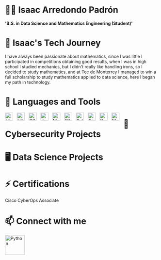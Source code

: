 # 🚴‍♂️ Isaac Arredondo Padrón

**'B.S. in Data Science and Mathematics Engineering (Student)'**

#

# 🔭 Isaac's Tech Journey

I have always been passionate about mathematics, since I was little I participated in competitions obtaining good results, 
when I was in high school I studied mechanics, but I didn't really like handling irons, so I decided to study mathematics, 
and at Tec de Monterrey I managed to win a full scholarship to study mathematics applied to data science, 
here I began my path in technology.

#

# 🌱 Languages and Tools

<img align="left" alt="Visual Studio Code" width="26px" src="https://cdn.jsdelivr.net/gh/devicons/devicon/icons/vscode/vscode-original.svg" style="padding-right:10px;" />
<img align="left" alt="HTML5" width="26px" src="https://cdn.jsdelivr.net/gh/devicons/devicon/icons/html5/html5-original.svg" style="padding-right:10px;" />
<img align="left" alt="CSS3" width="26px" src="https://cdn.jsdelivr.net/gh/devicons/devicon/icons/css3/css3-original.svg" style="padding-right:10px;" />
<img align="left" alt="JavaScript" width="26px" src="https://cdn.jsdelivr.net/gh/devicons/devicon/icons/javascript/javascript-original.svg" style="padding-right:10px;" />
<img align="left" alt="MySQL" width="26px" src="https://cdn.jsdelivr.net/gh/devicons/devicon/icons/mysql/mysql-original.svg" style="padding-right:10px;" />
<img align="left" alt="Git" width="26px" src="https://cdn.jsdelivr.net/gh/devicons/devicon/icons/git/git-original.svg" style="padding-right:10px;" />
<img align="left" alt="Python" width="26xpx" src="https://i0.wp.com/tinkercademy.com/wp-content/uploads/2018/04/python-icon.png?ssl=1" style="padding-right:10px;" />
<img align="left" alt="C++" width="26xpx" src="https://upload.wikimedia.org/wikipedia/commons/thumb/1/18/ISO_C%2B%2B_Logo.svg/1822px-ISO_C%2B%2B_Logo.svg.png" style="padding-right:10px;" />
<img align="left" alt="R" width="26xpx" src="https://cdn.iconscout.com/icon/premium/png-512-thumb/r-programming-1523093-1290112.png" style="padding-right:10px;" />
<img align="left" alt="Matlab" width="26xpx" src="https://c7.uihere.com/files/449/527/650/matlab-tutorial-computer-software-engineering-data-analysis-creative-writing-thumb.jpg" style="padding-right:10px;" />

# 

# 🔐 Cybersecurity Projects

#

# 🖥️ Data Science Projects

#

# ⚡ Certifications

Cisco CyberOps Associate

#

# 📫 Connect with me

<a href="https://mx.linkedin.com/in/isaac-arredondo-5a15031a8"><img align="left" alt="Python" width="65px" src="https://www.hiringstand.com/wp-content/uploads/2020/08/linkedin.png" style="padding-right:10px;" /> <a/>

